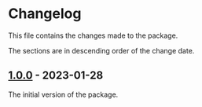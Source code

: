 # Changelog
This file contains the changes made to the package.

The sections are in descending order of the change date.

## [1.0.0] - 2023-01-28
The initial version of the package.

[Unreleased]: https://github.com/incetarik/signalr-hub-client/compare/1.0.0...HEAD
[1.0.0]: https://github.com/incetarik/signalr-hub-client/releases/tag/1.0.0
